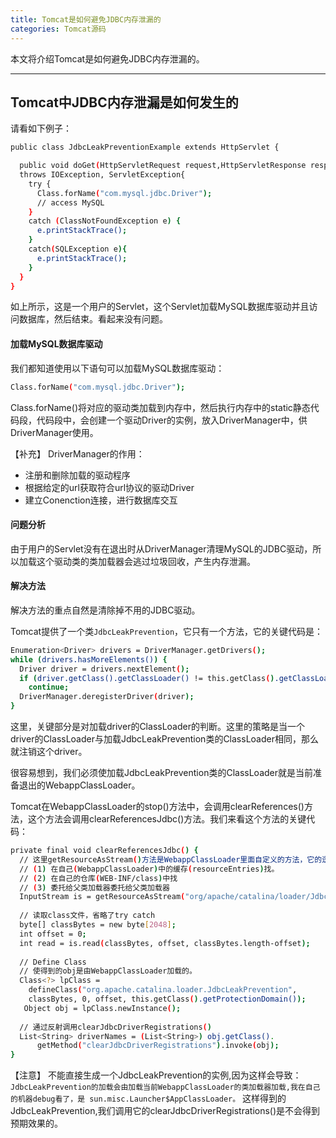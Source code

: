 ```yaml
---
title: Tomcat是如何避免JDBC内存泄漏的
categories: Tomcat源码
---
```


本文将介绍Tomcat是如何避免JDBC内存泄漏的。

<!--more-->

---

## Tomcat中JDBC内存泄漏是如何发生的

请看如下例子：
```bash
public class JdbcLeakPreventionExample extends HttpServlet {

  public void doGet(HttpServletRequest request,HttpServletResponse response)
  throws IOException, ServletException{
    try {
      Class.forName("com.mysql.jdbc.Driver");
      // access MySQL
    }
    catch (ClassNotFoundException e) {
      e.printStackTrace();
    }
    catch(SQLException e){
      e.printStackTrace();
    }
  }
}
```
如上所示，这是一个用户的Servlet，这个Servlet加载MySQL数据库驱动并且访问数据库，然后结束。看起来没有问题。

#### 加载MySQL数据库驱动
我们都知道使用以下语句可以加载MySQL数据库驱动：
```bash
Class.forName("com.mysql.jdbc.Driver");
```
Class.forName()将对应的驱动类加载到内存中，然后执行内存中的static静态代码段，代码段中，会创建一个驱动Driver的实例，放入DriverManager中，供DriverManager使用。

【补充】
DriverManager的作用：

* 注册和删除加载的驱动程序
* 根据给定的url获取符合url协议的驱动Driver
* 建立Conenction连接，进行数据库交互

#### 问题分析
由于用户的Servlet没有在退出时从DriverManager清理MySQL的JDBC驱动，所以加载这个驱动类的类加载器会逃过垃圾回收，产生内存泄漏。


#### 解决方法
解决方法的重点自然是清除掉不用的JDBC驱动。

Tomcat提供了一个类`JdbcLeakPrevention`，它只有一个方法，它的关键代码是：
```bash
Enumeration<Driver> drivers = DriverManager.getDrivers();
while (drivers.hasMoreElements()) {
  Driver driver = drivers.nextElement();
  if (driver.getClass().getClassLoader() != this.getClass().getClassLoader()) 
    continue;
  DriverManager.deregisterDriver(driver);
}
```
这里，关键部分是对加载driver的ClassLoader的判断。这里的策略是当一个driver的ClassLoader与加载JdbcLeakPrevention类的ClassLoader相同，那么就注销这个driver。

很容易想到，我们必须使加载JdbcLeakPrevention类的ClassLoader就是当前准备退出的WebappClassLoader。

Tomcat在WebappClassLoader的stop()方法中，会调用clearReferences()方法，这个方法会调用clearReferencesJdbc()方法。我们来看这个方法的关键代码：
```bash
private final void clearReferencesJdbc() {
  // 这里getResourceAsStream()方法是WebappClassLoader里面自定义的方法，它的逻辑与loadClass()方法相似:
  // (1) 在自己(WebappClassLoader)中的缓存(resourceEntries)找。
  // (2) 在自己的仓库(WEB-INF/class)中找
  // (3) 委托给父类加载器委托给父类加载器
  InputStream is = getResourceAsStream("org/apache/catalina/loader/JdbcLeakPrevention.class");
  
  // 读取class文件，省略了try catch
  byte[] classBytes = new byte[2048];
  int offset = 0;
  int read = is.read(classBytes, offset, classBytes.length-offset);
  
  // Define Class
  // 使得到的obj是由WebappClassLoader加载的。
  Class<?> lpClass =
    defineClass("org.apache.catalina.loader.JdbcLeakPrevention",
    classBytes, 0, offset, this.getClass().getProtectionDomain());
   Object obj = lpClass.newInstance();
  
  // 通过反射调用clearJdbcDriverRegistrations()
  List<String> driverNames = (List<String>) obj.getClass().
      getMethod("clearJdbcDriverRegistrations").invoke(obj);
}
```
【注意】
不能直接生成一个JdbcLeakPrevention的实例,因为这样会导致：
`JdbcLeakPrevention的加载会由加载当前WebappClassLoader的类加载器加载,我在自己的机器debug看了，是 sun.misc.Launcher$AppClassLoader。`
这样得到的JdbcLeakPrevention,我们调用它的clearJdbcDriverRegistrations()是不会得到预期效果的。



